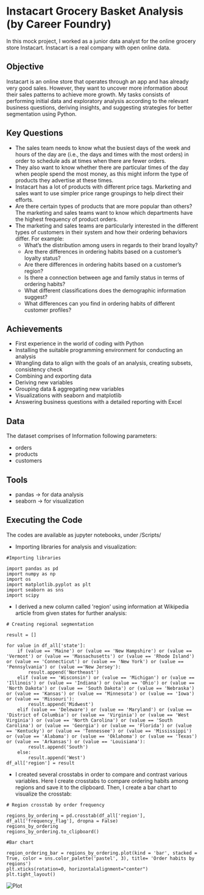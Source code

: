 # Instacart Grocery Basket Analysis (by Career Foundry)

In this mock project, I worked as a junior data analyst for the online grocery store Instacart. Instacart is a real company with open online data.

## Objective
Instacart is an online store that operates through an app and has already very good sales. However, they want to uncover more information about their sales patterns to achieve more growth. My tasks consists of performing initial data and exploratory analysis according to the relevant business questions, deriving insights, and suggesting strategies for better segmentation using Python.

## Key Questions
- The sales team needs to know what the busiest days of the week and hours of the day
are (i.e., the days and times with the most orders) in order to schedule ads at times
when there are fewer orders.
- They also want to know whether there are particular times of the day when people spend
the most money, as this might inform the type of products they advertise at these times.
- Instacart has a lot of products with different price tags. Marketing and sales want to use
simpler price range groupings to help direct their efforts.
- Are there certain types of products that are more popular than others? The marketing
and sales teams want to know which departments have the highest frequency of product
orders.
- The marketing and sales teams are particularly interested in the different types of
customers in their system and how their ordering behaviors differ. For example:
  - What’s the distribution among users in regards to their brand loyalty?
  - Are there differences in ordering habits based on a customer’s loyalty status?
  - Are there differences in ordering habits based on a customer’s region?
  - Is there a connection between age and family status in terms of ordering habits?
  - What different classifications does the demographic information suggest?
  - What differences can you find in ordering habits of different customer profiles?

## Achievements
- First experience in the world of coding with Python
- Installing the suitable programming environment for conducting an analysis
- Wrangling data to align with the goals of an analysis, creating subsets, consistency check
- Combining and exporting data
- Deriving new variables
- Grouping data & aggregating new variables
- Visualizations with seaborn and matplotlib
- Answering business questions with a detailed reporting with Excel

## Data
The dataset comprises of Information following parameters:
- orders
- products
- customers

## Tools
- pandas -> for data analysis
- seaborn -> for visualization

## Executing the Code
The codes are available as jupyter notebooks, under /Scripts/

- Importing libraries for analysis and visualization:
````
#Importing libraries

import pandas as pd
import numpy as np
import os
import matplotlib.pyplot as plt
import seaborn as sns
import scipy
````
- I derived a new column called 'region' using information at Wikipedia article from given states for further analysis:
````
# Creating regional segmentation 

result = []

for value in df_all['state']:
    if (value == 'Maine') or (value == 'New Hampshire') or (value == 'Vermont') or (value == 'Massachusetts') or (value == 'Rhode Island') or (value == 'Connecticut') or (value == 'New York') or (value == 'Pennsylvania') or (value =='New Jersey'):
        result.append('Northeast')
    elif (value == 'Wisconsin') or (value == 'Michigan') or (value == 'Illinois') or (value == 'Indiana') or (value == 'Ohio') or (value == 'North Dakota') or (value == 'South Dakota') or (value == 'Nebraska') or (value == 'Kansas') or (value == 'Minnesota') or (value == 'Iowa') or (value == 'Missouri'):
        result.append('Midwest')
    elif (value == 'Deleware') or (value == 'Maryland') or (value == 'District of Columbia') or (value == 'Virginia') or (value == 'West Virginia') or (value == 'North Carolina') or (value == 'South Carolina') or (value == 'Georgia') or (value == 'Florida') or (value == 'Kentucky') or (value == 'Tennessee') or (value == 'Mississippi') or (value == 'Alabama') or (value == 'Oklahoma') or (value == 'Texas') or (value == 'Arkansas') or (value == 'Louisiana'):
        result.append('South')
    else:
        result.append('West')
df_all['region'] = result
````


- I created several crosstabs in order to compare and contrast various variables. Here I create crosstabs to compare ordering habits among regions and save it to the clipboard. Then, I create a bar chart to visualize the crosstab:

````
# Region crosstab by order frequency

regions_by_ordering = pd.crosstab(df_all['region'], df_all['frequency_flag'], dropna = False)
regions_by_ordering
regions_by_ordering.to_clipboard()

#Bar chart

region_ordering_bar = regions_by_ordering.plot(kind = 'bar', stacked = True, color = sns.color_palette('pastel', 3), title= 'Order habits by regions')
plt.xticks(rotation=0, horizontalalignment="center")
plt.tight_layout()
````
![Plot](https://github.com/gueldeniz/CF_Instacart/issues/1#issue-1161741016)

